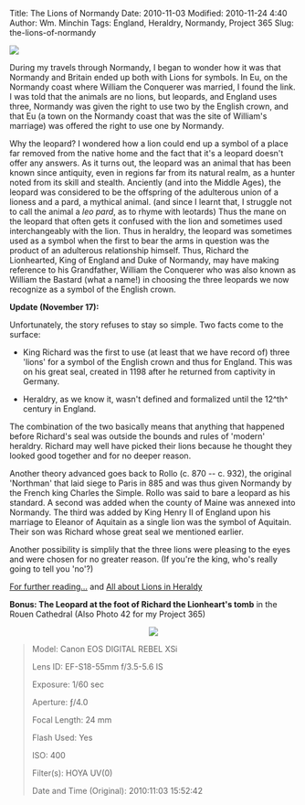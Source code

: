 Title: The Lions of Normandy
Date: 2010-11-03
Modified: 2010-11-24 4:40
Author: Wm. Minchin
Tags: England, Heraldry, Normandy, Project 365
Slug: the-lions-of-normandy

[![](http://1.bp.blogspot.com/_fWUoqQ2t4Js/TOwgOjCckLI/AAAAAAAABpk/FBvsB_PCFcI/s320/IMG_3779.JPG)](http://1.bp.blogspot.com/_fWUoqQ2t4Js/TOwgOjCckLI/AAAAAAAABpk/FBvsB_PCFcI/s1600/IMG_3779.JPG)

During
my
travels through Normandy, I began to wonder how it was that Normandy and
Britain ended up both with Lions for symbols. In Eu, on the Normandy
coast
where William the Conquerer was married, I found the link. I was told
that the
animals are no lions, but leopards, and England uses three, Normandy was
given
the right to use two by the English crown, and that Eu (a town on the
Normandy coast that was the site of William's marriage) was offered the
right to
use one by Normandy.

Why the leopard? I wondered how a lion could end
up a symbol of a place far removed from the native home and the fact
that it's
a leopard doesn't offer any answers. As it turns out, the leopard was an
animal
that has been known since antiquity, even in regions far from its
natural
realm, as a hunter noted from its skill and stealth. Anciently (and into
the
Middle Ages), the leopard was considered to be the offspring of the
adulterous
union of a lioness and a pard, a mythical animal. (and since I learnt
that, I
struggle not to call the animal a *leo pard*, as to rhyme with
leotards) Thus the mane on the leopard that often gets it confused with
the
lion and sometimes used interchangeably with the lion. Thus in heraldry,
the
leopard was sometimes used as a symbol when the first to bear the arms
in
question was the product of an adulterous relationship himself. Thus,
Richard
the Lionhearted, King of England and Duke of Normandy, may have making
reference to his Grandfather, William the Conquerer who was also known
as
William the Bastard (what a name!) in choosing the three leopards we now
recognize as a symbol of the English crown.

<b>Update
(November 17):</b>

Unfortunately, the story refuses to stay so simple. Two facts
come to the surface:

-   King Richard was the first to use (at least that we have record 
    of) three 'lions' for a symbol of the English crown and thus for
    England. This
    was on his great seal, created in 1198 after he returned from
    captivity in
    Germany.

-   Heraldry, as we know it, wasn't defined and formalized until the
    12^th^
    century in England.

The combination of the two basically means
that anything that happened before Richard's seal was outside the bounds
and
rules of 'modern' heraldry. Richard may well have picked their lions
because he
thought they looked good together and for no deeper reason.

Another theory advanced goes back to Rollo (c.
870 -- c. 932), the original 'Northman' that laid siege to Paris in 885
and was
thus given Normandy by the French king Charles the Simple. Rollo was
said to
bare a leopard as his standard. A second was added when the county of
Maine was
annexed into Normandy. The third was added by King Henry II of England
upon his
marriage to Eleanor of Aquitain as a single lion was the symbol of
Aquitain.
Their son was Richard whose great seal we mentioned earlier.

Another possibility is simplily that the
three lions were pleasing to the eyes and were chosen for no greater
reason. (If
you're the king, who's really going to tell you 'no'?)

[For further
reading...](http://www.sacred-texts.com/lcr/fsca/fsca47.htm)
and [All about Lions in
Heraldy](http://www7b.biglobe.ne.jp/~bprince/hr/foxdavies/fdguide11.htm)

**Bonus: The Leopard at the foot of Richard the Lionheart's tomb** in
the Rouen Cathedral
(Also Photo 42 for my Project 365)

<div class="separator" style="clear: both; text-align: center;">

[![](http://3.bp.blogspot.com/_fWUoqQ2t4Js/TOwfyge5KjI/AAAAAAAABpQ/zZREniVzPMM/s640/IMG_3762.JPG)](http://3.bp.blogspot.com/_fWUoqQ2t4Js/TOwfyge5KjI/AAAAAAAABpQ/zZREniVzPMM/s1600/IMG_3762.JPG)

</div>

> 
> <span style="color: #666666;">Model: </span>Canon EOS DIGITAL REBEL
> XSi
>
> <span style="color: #666666;">Lens ID: </span>EF-S18-55mm f/3.5-5.6
> IS
>
> <span style="color: #666666;">Exposure: </span>1/60 sec
>
> <span style="color: #666666;">Aperture: </span>ƒ/4.0
>
> <span style="color: #666666;">Focal Length: </span>24 mm
>
> <span style="color: #666666;">Flash Used: </span>Yes
>
> <span style="color: #666666;">ISO: </span>400
>
> <span style="color: #666666;">Filter(s): </span>HOYA UV(0)
>
> <span style="color: #666666;">Date and Time
> (Original): </span>2010:11:03 15:52:42
